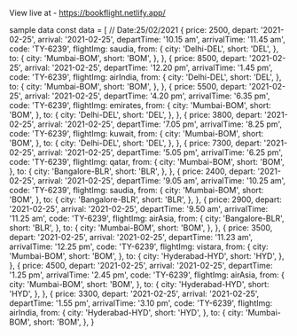 View live at - https://bookflight.netlify.app/

sample data
const data = [
  // Date:25/02/2021
  {
    price: 2500,
    depart: '2021-02-25',
    arrival: '2021-02-25',
    departTime: '10.15 am',
    arrivalTime: '11.45 am',
    code: 'TY-6239',
    flightImg: saudia,
    from: {
      city: 'Delhi-DEL',
      short: 'DEL',
    },
    to: {
      city: 'Mumbai-BOM',
      short: 'BOM',
    },
  },
  {
    price: 8500,
    depart: '2021-02-25',
    arrival: '2021-02-25',
    departTime: '12.20 pm',
    arrivalTime: '1.45 pm',
    code: 'TY-6239',
    flightImg: airIndia,
    from: {
      city: 'Delhi-DEL',
      short: 'DEL',
    },
    to: {
      city: 'Mumbai-BOM',
      short: 'BOM',
    },
  },
  {
    price: 5500,
    depart: '2021-02-25',
    arrival: '2021-02-25',
    departTime: '4.20 pm',
    arrivalTime: '6.35 pm',
    code: 'TY-6239',
    flightImg: emirates,
    from: {
      city: 'Mumbai-BOM',
      short: 'BOM',
    },
    to: {
      city: 'Delhi-DEL',
      short: 'DEL',
    },
  },
  {
    price: 3800,
    depart: '2021-02-25',
    arrival: '2021-02-25',
    departTime: '7.05 pm',
    arrivalTime: '8.25 pm',
    code: 'TY-6239',
    flightImg: kuwait,
    from: {
      city: 'Mumbai-BOM',
      short: 'BOM',
    },
    to: {
      city: 'Delhi-DEL',
      short: 'DEL',
    },
  },
  {
    price: 7300,
    depart: '2021-02-25',
    arrival: '2021-02-25',
    departTime: '5.05 pm',
    arrivalTime: '6.25 pm',
    code: 'TY-6239',
    flightImg: qatar,
    from: {
      city: 'Mumbai-BOM',
      short: 'BOM',
    },
    to: {
      city: 'Bangalore-BLR',
      short: 'BLR',
    },
  },
  {
    price: 2400,
    depart: '2021-02-25',
    arrival: '2021-02-25',
    departTime: '9.05 am',
    arrivalTime: '10.25 am',
    code: 'TY-6239',
    flightImg: saudia,
    from: {
      city: 'Mumbai-BOM',
      short: 'BOM',
    },
    to: {
      city: 'Bangalore-BLR',
      short: 'BLR',
    },
  },
  {
    price: 2900,
    depart: '2021-02-25',
    arrival: '2021-02-25',
    departTime: '9.50 am',
    arrivalTime: '11.25 am',
    code: 'TY-6239',
    flightImg: airAsia,
    from: {
      city: 'Bangalore-BLR',
      short: 'BLR',
    },
    to: {
      city: 'Mumbai-BOM',
      short: 'BOM',
    },
  },
  {
    price: 3500,
    depart: '2021-02-25',
    arrival: '2021-02-25',
    departTime: '11.23 am',
    arrivalTime: '12.25 pm',
    code: 'TY-6239',
    flightImg: vistara,
    from: {
      city: 'Mumbai-BOM',
      short: 'BOM',
    },
    to: {
      city: 'Hyderabad-HYD',
      short: 'HYD',
    },
  },
  {
    price: 4500,
    depart: '2021-02-25',
    arrival: '2021-02-25',
    departTime: '1.25 pm',
    arrivalTime: '2.45 pm',
    code: 'TY-6239',
    flightImg: airAsia,
    from: {
      city: 'Mumbai-BOM',
      short: 'BOM',
    },
    to: {
      city: 'Hyderabad-HYD',
      short: 'HYD',
    },
  },
  {
    price: 3300,
    depart: '2021-02-25',
    arrival: '2021-02-25',
    departTime: '1.55 pm',
    arrivalTime: '3.10 pm',
    code: 'TY-6239',
    flightImg: airIndia,
    from: {
      city: 'Hyderabad-HYD',
      short: 'HYD',
    },
    to: {
      city: 'Mumbai-BOM',
      short: 'BOM',
    },
  }
